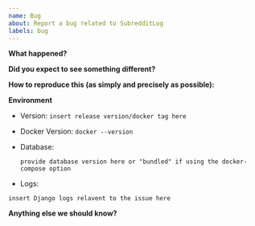```yaml
---
name: Bug
about: Report a bug related to SubredditLog
labels: bug
---
```


**What happened?**

**Did you expect to see something different?**

**How to reproduce this (as simply and precisely as possible):**

**Environment**

* Version: `insert release version/docker tag here`
* Docker Version: `docker --version` <!-- Replace the command with its output. -->
* Database:

    `provide database version here or "bundled" if using the docker-compose option`

* Logs:

```
insert Django logs relavent to the issue here
```

**Anything else we should know?**
